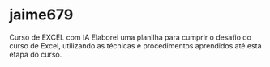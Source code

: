 # jaime679
Curso de EXCEL com IA
Elaborei uma planilha para cumprir o desafio do curso de Excel, utilizando as técnicas e procedimentos aprendidos até esta etapa do curso.
